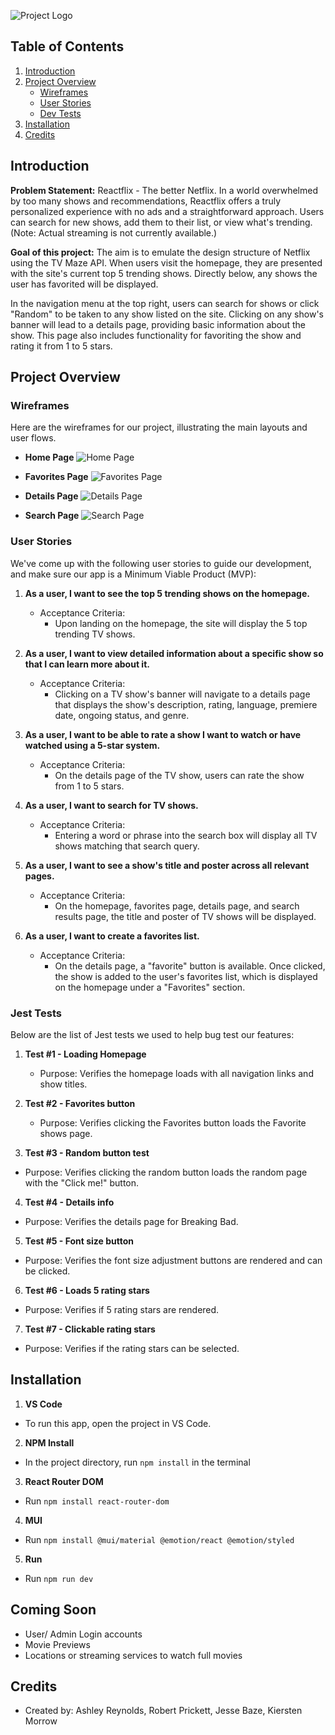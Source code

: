 ![Project Logo](public/images/REACTFLIX-LOGO.png)

## Table of Contents

1. [Introduction](#introduction)
2. [Project Overview](#project-overview)
   - [Wireframes](#wireframes)
   - [User Stories](#user-stories)
   - [Dev Tests](#jest-tests)
3. [Installation](#installation)
4. [Credits](#credits)

## Introduction

**Problem Statement:** Reactflix - The better Netflix. In a world overwhelmed by too many shows and recommendations, Reactflix offers a truly personalized experience with no ads and a straightforward approach. Users can search for new shows, add them to their list, or view what's trending. (Note: Actual streaming is not currently available.)

**Goal of this project:** The aim is to emulate the design structure of Netflix using the TV Maze API. When users visit the homepage, they are presented with the site's current top 5 trending shows. Directly below, any shows the user has favorited will be displayed. 

In the navigation menu at the top right, users can search for shows or click "Random" to be taken to any show listed on the site. Clicking on any show's banner will lead to a details page, providing basic information about the show. This page also includes functionality for favoriting the show and rating it from 1 to 5 stars.

## Project Overview

### Wireframes

Here are the wireframes for our project, illustrating the main layouts and user flows.

- **Home Page**
  ![Home Page](public/images/home-page.png)

- **Favorites Page**
  ![Favorites Page](public/images/favorites-page.png)

- **Details Page**
  ![Details Page](public/images/details-page.png)

- **Search Page**
  ![Search Page ](public/images/search-page.png)


### User Stories

We've come up with the following user stories to guide our development, and make sure our app is a Minimum Viable Product (MVP):

1. **As a user, I want to see the top 5 trending shows on the homepage.**
   - Acceptance Criteria:
     - Upon landing on the homepage, the site will display the 5 top trending TV shows.

2. **As a user, I want to view detailed information about a specific show so that I can learn more about it.**
   - Acceptance Criteria:
     - Clicking on a TV show's banner will navigate to a details page that displays the show's description, rating, language, premiere date, ongoing status, and genre.

3. **As a user, I want to be able to rate a show I want to watch or have watched using a 5-star system.**
   - Acceptance Criteria:
     - On the details page of the TV show, users can rate the show from 1 to 5 stars.

4. **As a user, I want to search for TV shows.**
   - Acceptance Criteria:
     - Entering a word or phrase into the search box will display all TV shows matching that search query.

5. **As a user, I want to see a show's title and poster across all relevant pages.**
   - Acceptance Criteria:
     - On the homepage, favorites page, details page, and search results page, the title and poster of TV shows will be displayed.

6. **As a user, I want to create a favorites list.**
   - Acceptance Criteria:
     - On the details page, a "favorite" button is available. Once clicked, the show is added to the user's favorites list, which is displayed on the homepage under a "Favorites" section.

### Jest Tests

Below are the list of Jest tests we used to help bug test our features:

1. **Test #1 - Loading Homepage**
   - Purpose: Verifies the homepage loads with all navigation links and show titles.

2. **Test #2 - Favorites button**
   - Purpose: Verifies clicking the Favorites button loads the Favorite shows page.

3. **Test #3 - Random button test**
  - Purpose: Verifies clicking the random button loads the random page with the "Click me!" button.

4. **Test #4 - Details info**
  - Purpose: Verifies the details page for Breaking Bad.

5. **Test #5 - Font size button**
  - Purpose: Verifies the font size adjustment buttons are rendered and can be clicked.

6. **Test #6 - Loads 5 rating stars**
  - Purpose: Verifies if 5 rating stars are rendered.

7. **Test #7 - Clickable rating stars**
  - Purpose: Verifies if the rating stars can be selected.

## Installation

1. **VS Code**
  - To run this app, open the project in VS Code.

2. **NPM Install**
  - In the project directory, run `npm install` in the terminal

3. **React Router DOM**
  - Run `npm install react-router-dom` 

4. **MUI**
  - Run `npm install @mui/material @emotion/react @emotion/styled` 

5. **Run**
  - Run `npm run dev`

## Coming Soon
  - User/ Admin Login accounts
  - Movie Previews
  - Locations or streaming services to watch full movies

## Credits
- Created by: Ashley Reynolds, Robert Prickett, Jesse Baze, Kiersten Morrow
